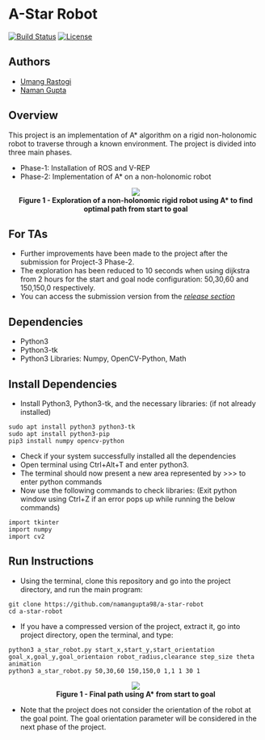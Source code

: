 # A-Star Robot
[![Build Status](https://travis-ci.org/namangupta98/a-star-robot.svg?branch=master)](https://travis-ci.org/namangupta98/a-star-robot)
[![License](https://img.shields.io/badge/License-BSD%203--Clause-blue.svg)](https://github.com/namangupta98/a-star-robot/blob/master/LICENSE)

## Authors
- [Umang Rastogi](https://github.com/urastogi885/)
- [Naman Gupta](https://github.com/namangupta98/)

## Overview
This project is an implementation of A* algorithm on a rigid non-holonomic robot to traverse through a known environment. The project is divided into three main phases.

- Phase-1: Installation of ROS and V-REP
- Phase-2: Implementation of A* on a non-holonomic robot


<p align="center">
  <img src="https://github.com/namangupta98/a-star-robot/blob/master/images/exploration.gif">
  <br><b>Figure 1 - Exploration of a non-holonomic rigid robot using A* to find optimal path from start to goal</b><br>
</p>

## For TAs

- Further improvements have been made to the project after the submission for Project-3 Phase-2.
- The exploration has been reduced to 10 seconds when using dijkstra from 2 hours for the start and goal node
configuration: 50,30,60 and 150,150,0 respectively.
- You can access the submission version from the [*release section*](https://github.com/namangupta98/a-star-robot/releases)

## Dependencies

- Python3
- Python3-tk
- Python3 Libraries: Numpy, OpenCV-Python, Math

## Install Dependencies

- Install Python3, Python3-tk, and the necessary libraries: (if not already installed)

```
sudo apt install python3 python3-tk
sudo apt install python3-pip
pip3 install numpy opencv-python
```

- Check if your system successfully installed all the dependencies
- Open terminal using Ctrl+Alt+T and enter python3.
- The terminal should now present a new area represented by >>> to enter python commands
- Now use the following commands to check libraries: (Exit python window using Ctrl+Z if an error pops up while running the below commands)

```
import tkinter
import numpy
import cv2
```

## Run Instructions

- Using the terminal, clone this repository and go into the project directory, and run the main program:

```
git clone https://github.com/namangupta98/a-star-robot
cd a-star-robot
```

- If you have a compressed version of the project, extract it, go into project directory, open the terminal, and type:

```
python3 a_star_robot.py start_x,start_y,start_orientation goal_x,goal_y,goal_orientaion robot_radius,clearance step_size theta animation
python3 a_star_robot.py 50,30,60 150,150,0 1,1 1 30 1
```

<p align="center">
  <img src="https://github.com/namangupta98/a-star-robot/blob/master/images/final_path.png">
  <br><b>Figure 1 - Final path using A* from start to goal</b><br>
</p>

- Note that the project does not consider the orientation of the robot at the goal point. The goal orientation parameter
will be considered in the next phase of the project.
